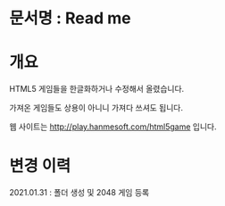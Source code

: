 # 문서명 : Read me

# 개요 
HTML5 게임들을 한글화하거나 수정해서 올렸습니다.

가져온 게임들도 상용이 아니니 가져다 쓰셔도 됩니다.

웹 사이트는 http://play.hanmesoft.com/html5game 입니다. 


# 변경 이력
2021.01.31 : 폴더 생성 및 2048 게임 등록 
